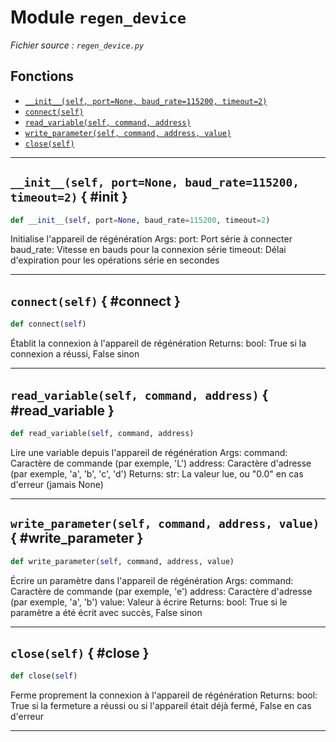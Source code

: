 # Module `regen_device`

*Fichier source : `regen_device.py`*

## Fonctions
- [`__init__(self, port=None, baud_rate=115200, timeout=2)`](#__init__)
- [`connect(self)`](#connect)
- [`read_variable(self, command, address)`](#read_variable)
- [`write_parameter(self, command, address, value)`](#write_parameter)
- [`close(self)`](#close)

---

## `__init__(self, port=None, baud_rate=115200, timeout=2)` { #__init__ }

```python
def __init__(self, port=None, baud_rate=115200, timeout=2)
```

Initialise l'appareil de régénération
Args:
port: Port série à connecter
baud_rate: Vitesse en bauds pour la connexion série
timeout: Délai d'expiration pour les opérations série en secondes

---

## `connect(self)` { #connect }

```python
def connect(self)
```

Établit la connexion à l'appareil de régénération
Returns:
bool: True si la connexion a réussi, False sinon

---

## `read_variable(self, command, address)` { #read_variable }

```python
def read_variable(self, command, address)
```

Lire une variable depuis l'appareil de régénération
Args:
command: Caractère de commande (par exemple, 'L')
address: Caractère d'adresse (par exemple, 'a', 'b', 'c', 'd')
Returns:
str: La valeur lue, ou "0.0" en cas d'erreur (jamais None)

---

## `write_parameter(self, command, address, value)` { #write_parameter }

```python
def write_parameter(self, command, address, value)
```

Écrire un paramètre dans l'appareil de régénération
Args:
command: Caractère de commande (par exemple, 'e')
address: Caractère d'adresse (par exemple, 'a', 'b')
value: Valeur à écrire
Returns:
bool: True si le paramètre a été écrit avec succès, False sinon

---

## `close(self)` { #close }

```python
def close(self)
```

Ferme proprement la connexion à l'appareil de régénération
Returns:
bool: True si la fermeture a réussi ou si l'appareil était déjà fermé, False en cas d'erreur

---

